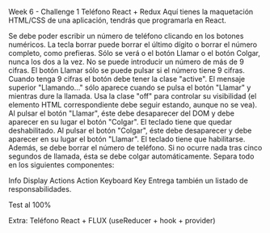 Week 6 - Challenge 1
Teléfono React + Redux
Aquí tienes la maquetación HTML/CSS de una aplicación, tendrás que programarla en React.

Se debe poder escribir un número de teléfono clicando en los botones numéricos. La tecla borrar puede borrar el último dígito o borrar el número completo, como prefieras. Sólo se verá o el botón Llamar o el botón Colgar, nunca los dos a la vez. No se puede introducir un número de más de 9 cifras. El botón Llamar sólo se puede pulsar si el número tiene 9 cifras. Cuando tenga 9 cifras el botón debe tener la clase "active". El mensaje superior "Llamando..." sólo aparece cuando se pulsa el botón "Llamar" y mientras dure la llamada. Usa la clase "off" para controlar su visibilidad (el elemento HTML correspondiente debe seguir estando, aunque no se vea). Al pulsar el botón "Llamar", éste debe desaparecer del DOM y debe aparecer en su lugar el botón "Colgar". El teclado tiene que quedar deshabilitado. Al pulsar el botón "Colgar", éste debe desaparecer y debe aparecer en su lugar el botón "Llamar". El teclado tiene que habilitarse. Además, se debe borrar el número de teléfono. Si no ocurre nada tras cinco segundos de llamada, ésta se debe colgar automáticamente. Separa todo en los siguientes componentes:

Info Display Actions Action Keyboard Key Entrega también un listado de responsabilidades.

Test al 100%

Extra: Teléfono React + FLUX (useReducer + hook + provider)
